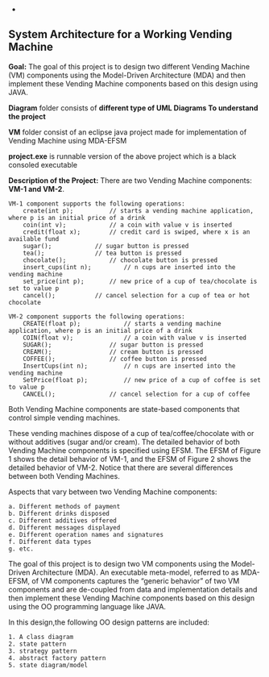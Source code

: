 -
System Architecture for a Working Vending Machine
-

**Goal:**
The goal of this project is to design two different Vending Machine (VM) components using the Model-Driven Architecture (MDA) and then implement these Vending Machine components based on this design using JAVA.

**Diagram** folder consists of **different type of UML Diagrams To understand the project**

**VM** folder consist of an eclipse java project made for implementation of Vending Machine using MDA-EFSM

**project.exe** is runnable version of the above project which is a black consoled executable

**Description of the Project:**
There are two Vending Machine components: **VM-1 and VM-2**.
	
	VM-1 component supports the following operations:
		create(int p); 			// starts a vending machine application, where p is an initial price of a drink
		coin(int v); 			// a coin with value v is inserted
		credit(float x); 		// credit card is swiped, where x is an available fund
		sugar(); 			// sugar button is pressed
		tea(); 				// tea button is pressed
		chocolate(); 			// chocolate button is pressed
		insert_cups(int n); 		// n cups are inserted into the vending machine
		set_price(int p); 		// new price of a cup of tea/chocolate is set to value p
		cancel(); 			// cancel selection for a cup of tea or hot chocolate

	VM-2 component supports the following operations:
		CREATE(float p); 			// starts a vending machine application, where p is an initial price of a drink
		COIN(float v); 				// a coin with value v is inserted
		SUGAR(); 				// sugar button is pressed
		CREAM(); 				// cream button is pressed
		COFFEE(); 				// coffee button is pressed
		InsertCups(int n); 			// n cups are inserted into the vending machine
		SetPrice(float p); 			// new price of a cup of coffee is set to value p
		CANCEL(); 				// cancel selection for a cup of coffee
		

Both Vending Machine components are state-based components that control simple vending machines.

These vending machines dispose of a cup of tea/coffee/chocolate with or without additives (sugar and/or cream). The detailed behavior of both Vending Machine components is specified using EFSM. The EFSM of Figure 1 shows the detail behavior of VM-1, and the EFSM of Figure 2 shows the detailed behavior of VM-2. Notice that there are several differences between both Vending Machines.


Aspects that vary between two Vending Machine components:

	a. Different methods of payment
	b. Different drinks disposed
	c. Different additives offered
	d. Different messages displayed
	e. Different operation names and signatures
	f. Different data types
	g. etc.

The goal of this project is to design two VM components using the Model-Driven Architecture (MDA). An executable meta-model, referred to as MDA-EFSM, of VM components captures the “generic behavior” of two VM components and are de-coupled from data and implementation details and then implement these Vending Machine components based on this design using the OO programming language like JAVA.

In this design,the following OO design patterns are included:
	
	1. A class diagram
	2. state pattern
	3. strategy pattern
	4. abstract factory pattern
	5. state diagram/model
	
	

